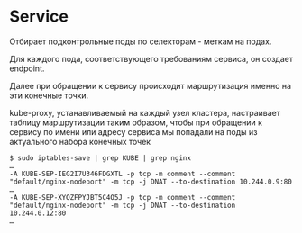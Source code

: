 # Service

Отбирает подконтрольные поды по селекторам - меткам на подах.

Для каждого пода, соответствующего требованиям сервиса, он создает endpoint. 

Далее при обращении к сервису происходит маршрутизация именно на эти конечные точки.

kube-proxy, устанавливаемый на каждый узел кластера, настраивает таблицу маршрутизации таким образом, чтобы при обращении к сервису по имени или адресу сервиса мы попадали на поды из 
актуального набора конечных точек

```shell
$ sudo iptables-save | grep KUBE | grep nginx
…
-A KUBE-SEP-IEG2I7U346FDGXTL -p tcp -m comment --comment "default/nginx-nodeport" -m tcp -j DNAT --to-destination 10.244.0.9:80
…
-A KUBE-SEP-XYOZFPYJBT5C4O5J -p tcp -m comment --comment "default/nginx-nodeport" -m tcp -j DNAT --to-destination 10.244.0.12:80
…
```


